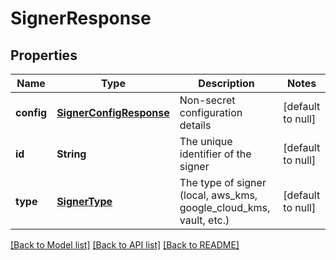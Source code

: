 # SignerResponse
## Properties

| Name | Type | Description | Notes |
|------------ | ------------- | ------------- | -------------|
| **config** | [**SignerConfigResponse**](SignerConfigResponse.md) | Non-secret configuration details | [default to null] |
| **id** | **String** | The unique identifier of the signer | [default to null] |
| **type** | [**SignerType**](SignerType.md) | The type of signer (local, aws_kms, google_cloud_kms, vault, etc.) | [default to null] |

[[Back to Model list]](../README.md#documentation-for-models) [[Back to API list]](../README.md#documentation-for-api-endpoints) [[Back to README]](../README.md)

